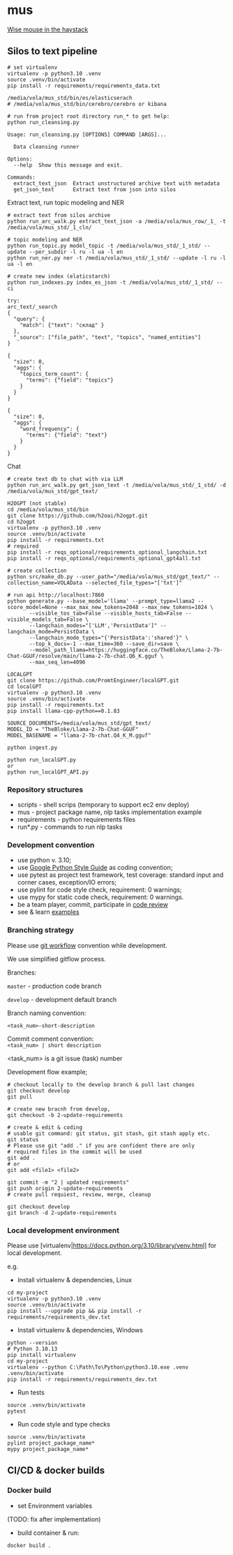 # mus

[Wise mouse in the haystack](https://docs.google.com/document/d/12PTVOyS4rCeGe4xmUxWdnA-8ibMU4Zw7rrc8bfp5kZA/edit?usp=sharing)

## Silos to text pipeline

````
# set virtualenv
virtualenv -p python3.10 .venv
source .venv/bin/activate
pip install -r requirements/requirements_data.txt

/media/vola/mus_std/bin/es/elasticserach
# /media/vola/mus_std/bin/cerebro/cerebro or kibana

# run from project root directory run_* to get help:
python run_cleansing.py

Usage: run_cleansing.py [OPTIONS] COMMAND [ARGS]...

  Data cleansing runner

Options:
  --help  Show this message and exit.

Commands:
  extract_text_json  Extract unstructured archive text with metadata
  get_json_text      Extract text from json into silos
````

Extract text, run topic modeling and NER

````
# extract text from silos archive
python run_arc_walk.py extract_text_json -a /media/vola/mus_row/_1_ -t /media/vola/mus_std/_1_cln/

# topic modeling and NER 
python run_topic.py model_topic -t /media/vola/mus_std/_1_std/ --update --per_subdir -l ru -l ua -l en
python run_ner.py ner -t /media/vola/mus_std/_1_std/ --update -l ru -l ua -l en

# create new index (elaticstarch)
python run_indexes.py index_es_json -t /media/vola/mus_std/_1_std/ --ci

try:
arc_text/_search
{
  "query": {
    "match": {"text": "склад" }
  },
  "_source": ["file_path", "text", "topics", "named_entities"]
}

{
  "size": 0,
  "aggs": {
    "topics_term_count": {
      "terms": {"field": "topics"}
    }
  }
}

{
  "size": 0,
  "aggs": {
    "word_frequency": {
      "terms": {"field": "text"}
    }
  }
}
````

Chat

````
# create text db to chat with via LLM
python run_arc_walk.py get_json_text -t /media/vola/mus_std/_1_std/ -d /media/vola/mus_std/gpt_text/ 

H2OGPT (not stable)
cd /media/vola/mus_std/bin
git clone https://github.com/h2oai/h2ogpt.git
cd h2ogpt
virtualenv -p python3.10 .venv
source .venv/bin/activate
pip install -r requirements.txt
# required
pip install -r reqs_optional/requirements_optional_langchain.txt
pip install -r reqs_optional/requirements_optional_gpt4all.txt

# create collection
python src/make_db.py --user_path="/media/vola/mus_std/gpt_text/" --collection_name=VOLAData --selected_file_types="['txt']"

# run api http://localhost:7860
python generate.py --base_model='llama' --prompt_type=llama2 --score_model=None --max_max_new_tokens=2048 --max_new_tokens=1024 \
       --visible_tos_tab=False --visible_hosts_tab=False --visible_models_tab=False \
       --langchain_modes="['LLM','PersistData']" --langchain_mode=PersistData \
       --langchain_mode_types="{'PersistData':'shared'}" \
       --top_k_docs=-1 --max_time=360 --save_dir=save \
       --model_path_llama=https://huggingface.co/TheBloke/Llama-2-7b-Chat-GGUF/resolve/main/llama-2-7b-chat.Q6_K.gguf \
       --max_seq_len=4096

LOCALGPT
git clone https://github.com/PromtEngineer/localGPT.git
cd localGPT
virtualenv -p python3.10 .venv
source .venv/bin/activate
pip install -r requirements.txt
pip install llama-cpp-python==0.1.83

SOURCE_DOCUMENTS=/media/vola/mus_std/gpt_text/
MODEL_ID = "TheBloke/Llama-2-7b-Chat-GGUF"
MODEL_BASENAME = "llama-2-7b-chat.Q4_K_M.gguf"

python ingest.py

python run_localGPT.py
or
python run_localGPT_API.py

````

### Repository structures

- scripts - shell scrips (temporary to support ec2 env deploy)
- mus - project package name, nlp tasks implementation example
- requirements - python requirements files
- run*.py - commands to run nlp tasks

### Development convention

- use python v. 3.10;
- use [Google Python Style Guide](https://google.github.io/styleguide/pyguide.html) as coding convention;
- use pytest as project test framework, test coverage: standard input and corner cases, exception/IO errors;
- use pylint for code style check, requirement: 0 warnings;
- use mypy for static code check, requirement: 0 warnings.
- be a team player, commit, participate
  in [code review](https://google.github.io/eng-practices/review/reviewer/standard.html)
- see & learn [examples](https://github.com/run-llama/llama_index)

### Branching strategy

Please use [git workflow](https://www.atlassian.com/git/tutorials/comparing-workflows/gitflow-workflow) convention while
development.

We use simplified gitflow process.

Branches:

```master``` - production code branch

```develop``` - development default branch

Branch naming convention:

```<task_num>-short-description```

Commit comment convention:  
```<task_num> | short description```

<task_num> is a git issue (task) number

Development flow example;

```
# checkout locally to the develop branch & pull last changes
git checkout develop
git pull

# create new bracnh from develop, 
git checkout -b 2-update-requirements

# create & edit & coding
# usable git command: git status, git stash, git stash apply etc.
git status
# Please use git "add ." if you are confident there are only 
# required files in the commit will be used
git add .
# or 
git add <file1> <file2>

git commit -m "2 | updated reqirements"
git push origin 2-update-requirements
# create pull requiest, review, merge, cleanup

git checkout develop
git branch -d 2-update-requirements
```

### Local development environment

Please use [virtualenv|https://docs.python.org/3.10/library/venv.html] for local development.

e.g.

- Install virtualenv & dependencies, Linux

```
cd my-project
virtualenv -p python3.10 .venv
source .venv/bin/activate
pip install --upgrade pip && pip install -r requirements/requirements_dev.txt

```

- Install virtualenv & dependencies, Windows

```
python --version
# Python 3.10.13
pip install virtualenv
cd my-project
virtualenv --python C:\Path\To\Python\python3.10.exe .venv
.venv/bin/activate
pip install -r requirements/requirements_dev.txt
```

- Run tests

```
source .venv/bin/activate
pytest
```

- Run code style and type checks

```
source .venv/bin/activate
pylint project_package_name*
mypy project_package_name*
```

## CI/CD & docker builds

### Docker build

- set Environment variables

(TODO: fix after implementation)

- build container & run:

```
docker build .
```
